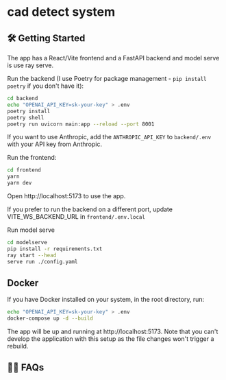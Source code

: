 # cad detect system

## 🛠 Getting Started

The app has a React/Vite frontend and a FastAPI backend and model serve is use ray serve. 

Run the backend (I use Poetry for package management - `pip install poetry` if you don't have it):

```bash
cd backend
echo "OPENAI_API_KEY=sk-your-key" > .env
poetry install
poetry shell
poetry run uvicorn main:app --reload --port 8001 
```

If you want to use Anthropic, add the `ANTHROPIC_API_KEY` to `backend/.env` with your API key from Anthropic.

Run the frontend:

```bash
cd frontend
yarn
yarn dev
```

Open http://localhost:5173 to use the app.


If you prefer to run the backend on a different port, update VITE_WS_BACKEND_URL in `frontend/.env.local`

Run model serve
```bash
cd modelserve
pip install -r requirements.txt
ray start --head
serve run ./config.yaml
```



## Docker

If you have Docker installed on your system, in the root directory, run:

```bash
echo "OPENAI_API_KEY=sk-your-key" > .env
docker-compose up -d --build
```

The app will be up and running at http://localhost:5173. Note that you can't develop the application with this setup as the file changes won't trigger a rebuild.

## 🙋‍♂️ FAQs


